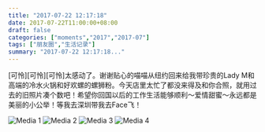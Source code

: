 ```yaml
---
title: "2017-07-22 12:17:18"
date: 2017-07-22T11:00:00+08:00
draft: false
categories: ["moments","2017","2017-07"]
tags: ["朋友圈","生活记录"]
summary: "2017-07-22 12:17:18..."
---
```


[可怜][可怜][可怜]太感动了。谢谢贴心的喵喵从纽约回来给我带珍贵的Lady M和高端的冷水火锅和好欢螺的螺狮粉。今天店里太忙了都没来得及和你合照，就用过去的旧照片凑个数吧！希望你回国以后的工作生活能够顺利～爱情甜蜜～永远都是美丽的小公举！等我去深圳带我去Face飞！

![Media 1](/Moments/photos/2017-07-22/201707221217180.jpg)
![Media 2](/Moments/photos/2017-07-22/201707221217181.jpg)
![Media 3](/Moments/photos/2017-07-22/201707221217182.jpg)
![Media 4](/Moments/photos/2017-07-22/201707221217183.jpg)

